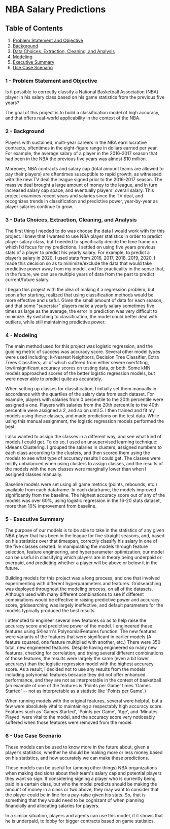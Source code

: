 # NBA Salary Predictions

## Table of Contents
1. [Problem Statement and Objective](#Problem_Statement_and_Objective)
2. [Background](#Background)
3. [Data Choices, Extraction, Cleaning, and Analysis](#Data_Choices)
4. [Modeling](#Modeling)
5. [Executive Summary](#Executive_Summary)
6. [Use Case Scenario](#Use_Case_Scenario)

### 1 - Problem Statement and Objective <a name="Problem_Statement_and_Objective"></a>
Is it possible to correctly classify a National Basketball Association (NBA) player in his salary class based on his game statistics from the previous five years?

The goal of this project is to build a classification model of high accuracy, and that offers real-world applicability in the context of the NBA.

### 2 - Background <a name="Background"></a>
Players with sustained, multi-year careers in the NBA earn lucrative contracts, oftentimes in the eight-figure range in dollars earned per year. For example, the average salary of a player in the 2016-2017 season that had been in the NBA the previous five years was almost $10 million. 

Moreover, NBA contracts and salary cap (total amount teams are allowed to pay their players) are oftentimes susceptible to rapid growth, as witnessed with the new TV deal the league signed prior to the 2016-2017 season. The massive deal brought a large amount of money to the league, and in turn increased salary cap space, and eventually players' overall salary. This project examines recent years and salaries since the TV deal, and recognizes trends in classification and predictive power, year-by-year as player salaries continue to grow.

### 3 -  Data Choices, Extraction, Cleaning, and Analysis<a name="Data_Choices"></a>
The first thing I needed to do was choose the data I would work with for this project. I knew that I wanted to use NBA player statistics in order to predict player salary class, but I needed to specifically decide the time frame on which I’d focus for my predictions. I settled on using five years previous stats of a player to predict his yearly salary. For example, to predict a player’s salary in 2020, I used stats from 2016, 2017, 2018, 2019, 2020. I made this decision so as to minimize/exclude the data that would take predictive power away from my model, and for practicality in the sense that, in the future, we can use multiple years of data from the past to predict current/future salary.

I began this project with the idea of making it a regression problem, but soon after starting, realized that using classification methods would be more effective and useful. Given the small amount of data for each season, and that some "superstar" players make a yearly salary sometimes five times as large as the average, the error in prediction was very difficult to minimize. By switching to classification, the model could better deal with outliers, while still maintaining predictive power.

### 4 - Modeling <a name="Modeling"></a>
The main method used for this project was logistic regression, and the guiding metric of success was accuracy score. Several other model types were used including: k-Nearest Neighbors, Decision Tree Classifier, Extra Trees Classifiers; all of which suffered from either severe overfitting, low/insignificant accuracy scores on testing data, or both. Some kNN models approached scores of the better logistic regression models, but were never able to predict quite as accurately.

When setting up classes for classification, I initially set them manually in accordance with the quartiles of the salary data from each dataset. For example, players with salaries from 0 percentile to the 20th percentile were assigned a one. Players with salaries from the 20th percentile to the 40th percentile were assigned a 2, and so on until 5. I then trained and fit my models using these classes, and made predictions on the test data. While using this manual assignment, the logistic regression models performed the best.

I also wanted to assign the classes in a different way, and see what kind of models I could get. To do so, I used an unsupervised learning technique: kMeans Clustering. I grouped the salaries in clusters, assigned numbers to each class according to the clusters, and then scored them using the models to see what type of accuracy results I could get. The classes were mildly unbalanced when using clusters to assign classes, and the results of the models with the new classes were marginally lower than when I assigned classes manually.

Baseline models were set using all game metrics (points, rebounds, etc.) available from each dataframe. In each dataframe, the models improved significantly from the baseline. The highest accuracy score out of any of the models was over 60%, using logistic regression in the 16-20 stats dataset, more than 10% improvement from baseline.

### 5 - Executive Summary <a name="Executive_Summary"></a>
The purpose of our models is to be able to take in the statistics of any given NBA player that has been in the league for five straight seasons, and, based on his statistics over that timespan, correctly classify his salary in one of the five classes created. In manipulating the models through feature selection, feature engineering, and hyperparameter optimization, our model can be useful in classifying which players are in theory being underpaid or overpaid, and predicting whether a player will be above or below it in the future.

Building models for this project was a long process, and one that involved experimenting with different hyperparameters and features. Gridsearching was deployed throughout the modeling process, on all of the datasets. Although used with many different combinations to see if different combinations would be effective in raising predictive power and accuracy score, gridsearching was largely ineffective, and default parameters for the models typically produced the best results.

I attempted to engineer several new features so as to help raise the accuracy score and predictive power of the model. I engineered these features using SKlearn's PolynomialFeatures function. The new features were variants of the features that were significant in earlier models (A feature squared, one feature multiplied with another, etc.) There were 350 total, new engineered features. Despite having engineered so many new features, checking for correlation, and trying several different combinations of those features, the results were largely the same (even a bit lower accuracy) than the logistic regression model with the highest accuracy score. As a result, I decided not to use any results from the models including polynomial features because they did not offer enhanced performance, and they are not as interpretable in the context of basketball (an example of one of the features is 'Points per Game' times 'Games Started' -- not as interpretable as a statistic like 'Points per Game'.)

When running models with the original features, several were helpful, but a few were absolutely vital to maintaining a respectably high accuracy score. Features such as 'Games Started', 'Points per Game', 'Age', and 'Minutes Played' were vital to the model, and the accuracy score very noticeably suffered when those features were removed from the model.

### 6 - Use Case Scenario <a name="Use_Case_Scenario"></a>
These models can be used to know more in the future about, given a player’s statistics, whether he should be making more or less money based on his statistics, and how accurately we can make these predictions.

These models can be useful for (among other things) NBA organizations when making decisions about their team's salary cap and potential players they want so sign. If considering signing a player who is currently being paid in a certain class, but who the model predicts should be making the amount of money in a class or two above, they may want to consider that the player could be in line for a pay-raise given his stats. So, that is something that they would need to be cognizant of when planning financially and allocating salaries for players.

In a similar situation, players and agents can use this model, if it shows that he is underpaid, to lobby for bigger contracts based on game statistics.
